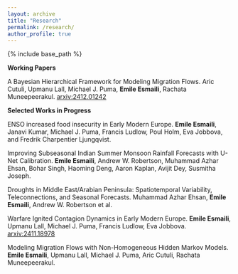 ```yaml
---
layout: archive
title: "Research"
permalink: /research/
author_profile: true
---
```


{% include base_path %}


**Working Papers**

A Bayesian Hierarchical Framework for Modeling Migration Flows. Aric Cutuli, Upmanu Lall, Michael J. Puma, **Emile Esmaili**, Rachata Muneepeerakul. [arxiv:2412.01242](https://arxiv.org/abs/2412.01242)


**Selected Works in Progress**

ENSO increased food insecurity in Early Modern Europe. **Emile Esmaili**, Janavi Kumar, Michael J. Puma, Francis Ludlow, Poul Holm, Eva Jobbova, and Fredrik Charpentier Ljungqvist. 

Improving Subseasonal Indian Summer Monsoon Rainfall Forecasts with U-Net Calibration. **Emile Esmaili**, Andrew W. Robertson, Muhammad Azhar Ehsan, Bohar Singh, Haoming Deng, Aaron Kaplan, Avijit Dey, Susmitha Joseph.

Droughts in Middle East/Arabian Peninsula: Spatiotemporal Variability, Teleconnections, and Seasonal Forecasts. Muhammad Azhar Ehsan, **Emile Esmaili**, Andrew W. Robertson et al.


Warfare Ignited Contagion Dynamics in Early Modern Europe. **Emile Esmaili**, Upmanu Lall, Michael J. Puma, Francis Ludlow, Eva Jobbova. [arxiv:2411.18978](https://arxiv.org/abs/2411.18978)

Modeling Migration Flows with Non-Homogeneous Hidden Markov Models. **Emile Esmaili**, Upmanu Lall, Michael J. Puma, Aric Cutuli, Rachata Muneepeerakul.

